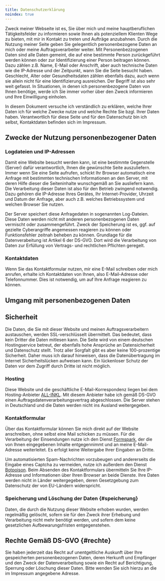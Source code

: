 ```yaml
---
title: Datenschutzerklärung
noindex: true
---
```


Zweck meiner Webseite ist es, Sie über mich und meine hauptberuflichen Tätigkeitsfelder zu informieren
sowie Ihnen als potenziellem Klienten Wege zu bieten, mit mir in Kontakt zu treten und Aufträge anzubahnen.
Durch die Nutzung meiner Seite geben Sie gelegentlich personenbezogene Daten an mich oder meine Auftragsverarbeiter weiter.
Mit Personenbezzogenen Daten sind alle Daten gemeint, die auf eine bestimmte Person zurückgeführt werden können
oder zur Identifizierung einer Person beitragen können.
Dazu zählen z.B. Name, E-Mail oder Anschrift, aber auch technische Daten wie die IP-Adresse und der Zeitpunkt, wann Sie die Seite besucht haben.
Geschlecht, Alter oder Gesundheitsdaten zählen ebenfalls dazu, auch wenn sie allein nicht für eine Identifizierung ausreichen.
Der Begriff ist also sehr weit gefasst.
In Situationen, in denen ich personenbezogene Daten von Ihnen benötige, werde ich Sie immer vorher über den Zweck informieren und Ihre Einwilligung einholen.

In diesem Dokument versuche ich verständlich zu erklären, welche Ihrer Daten ich für welche Zwecke nutze und welche Rechte Sie bzgl. Ihrer Daten haben.
Verantwortlich für diese Seite und für den Datenschutz bin ich selbst, Kontaktdaten befinden sich im Impressum.

## Zwecke der Nutzung personenbezogener Daten

### Logdateien und IP-Adressen

Damit eine Website besucht werden kann, ist eine bestimmte Gegenstelle (Server) dafür verantwortlich, Ihnen die gewünschte Seite auszuliefern.
Immer wenn Sie eine Seite aufrufen, schickt Ihr Browser automatisch eine Anfrage mit bestimmten technischen Informationen an den Server,
mit deren Hilfe dieser die Seiteninhalte wunschgemäß an Sie ausliefern kann.
Die Verarbeitung dieser Daten ist also für den Betrieb zwingend notwendig.
Dazu gehören die IP-Adresse Ihres Gerätes, Ihr Internet-Provider, Uhrzeit und Datum der Anfrage,
aber auch z.B. welches Betriebssystem und welchen Browser Sie nutzen.

Der Server speichert diese Anfragedaten in sogenannten Log-Dateien.
Diese Daten werden nicht mit anderen personenbezogenen Daten vermischt oder zusammengeführt.
Zweck der Speicherung ist es, ggf. auf gezielte Cyberangriffe angemessen reagieren zu können oder Funktionsfehler zeitnah beheben zu können.
Grundlage für die Datenverabeitung ist Artikel 6 der DS-GVO.
Dort wird die Verarbeitung von Daten zur Erfüllung von Vertrags- und rechtlichen Pflichten geregelt.

### Kontaktdaten

Wenn Sie das Kontaktformular nutzen, mir eine E-Mail schreiben oder mich anrufen,
erhalte ich Kontaktdaten von Ihnen, also E-Mail-Adresse oder Telefonnummer.
Dies ist notwendig, um auf Ihre Anfrage reagieren zu können.

## Umgang mit personenbezogenen Daten

## Sicherheit

Die Daten, die Sie mit dieser Website und meinen Auftragsverarbeitern austauschen, werden SSL-verschlüsselt übermittelt.
Das bedeutet, dass kein Dritter die Daten mitlesen kann.
Die Seite wird von einem deutschen Hostingservice betreut, der ebenfalls hohe Ansprüche an Datensicherheit und Datenschutz stellt.
Trotz aller Sorgfalt gibt es aber keine 100-prozentige Sicherheit.
Daher muss ich darauf hinweisen, dass die Datenübertragung im Internet Sicherheitslücken aufweisen kann.
Ein lückenloser Schutz der Daten vor dem Zugriff durch Dritte ist nicht möglich.

### Hosting

Diese Website und die geschäftliche E-Mail-Korrespondenz liegen bei dem Hosting-Anbieter [ALL-INKL].
Mit diesem Anbieter habe ich gemäß DS-GVO einen Auftragsdatenverarbeitungsvertrag abgeschlossen.
Die Server stehen in Deutschland und die Daten werden nicht ins Ausland weitergegeben.

[all-inkl]: https://all-inkl.com

### Kontaktformular

Über das Kontaktformular können Sie mich direkt auf der Website anschreiben, ohne selbst eine Mail schicken zu müssen.
Für die Verarbeitung der Einsendungen nutze ich den Dienst [Formspark],
der die von Ihnen eingegebenen Inhalte entgegennimmt und an meine E-Mail-Adresse weiterleitet.
Es erfolgt keine Weitergabe Ihrer Eingaben an Dritte.

Um automatisierten Spam-Nachrichten vorzubeugen und andererseits die Eingabe eines Captcha zu vermeiden, nutze ich außerdem den Dienst [Botpoison].
Beim Absenden des Kontaktformulars übermitteln Sie Ihre IP-Adresse und Informationen über Ihren Browser an beide Dienste.
Ihre Daten werden nicht in Länder weitergegeben, deren Gesetzgebung zum Datenschutz der von EU-Ländern widerspricht.

[formspark]: https://www.formspark.io/
[botpoison]: https://botpoison.com/

### Speicherung und Löschung der Daten {#speicherung}

Daten, die durch die Nutzung dieser Website erhoben wurden, werden regelmäßig gelöscht,
sofern sie für den Zweck ihrer Erhebung und Verarbeitung nicht mehr benötigt werden, und sofern dem keine gesetzlichen Aufbewarungsfristen entgegenstehen.

## Rechte Gemäß DS-GVO {#rechte}

Sie haben jederzeit das Recht auf unentgeltliche Auskunft über Ihre gespeicherten personenbezogenen Daten,
deren Herkunft und Empfänger und den Zweck der Datenverarbeitung sowie ein Recht auf Berichtigung, Sperrung oder Löschung dieser Daten.
Bitte wenden Sie sich hierzu an die im Impressum angegebene Adresse.
